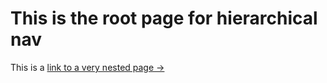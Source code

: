 # This is the root page for hierarchical nav

This is a [link to a very nested page &rarr;](/hierarchical%20nav/nested-level-1/nested-level-2/nested-level-3) 
